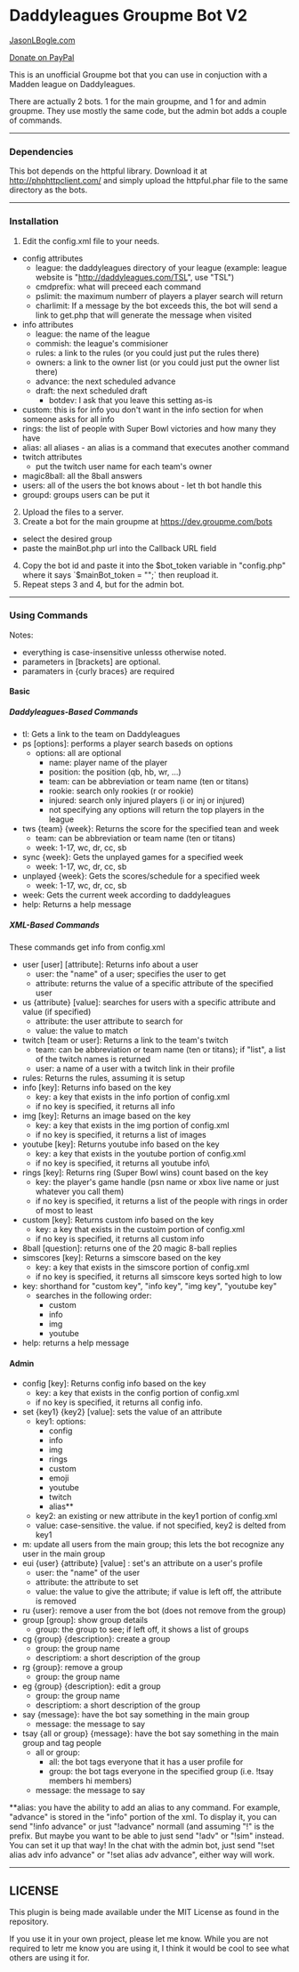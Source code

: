 # Daddyleagues Groupme Bot V2

[JasonLBogle.com](http://jasonlbogle.com)

[Donate on PayPal](https://www.paypal.com/cgi-bin/webscr?cmd=_s-xclick&hosted_button_id=LZV3AVMN5EK4Q)

This is an unofficial Groupme bot that you can use 
in conjuction with a Madden league on Daddyleagues. 

There are actually 2 bots. 1 for the main groupme, 
and 1 for and admin groupme. They use mostly the same
code, but the admin bot adds a couple of commands. 

---

### Dependencies

This bot depends on the httpful library. Download it at 
http://phphttpclient.com/
and simply upload the httpful.phar file to the same directory
as the bots. 

---

### Installation

1. Edit the config.xml file to your needs. 
  * config attributes
    * league: the daddyleagues directory of your league 
	(example: league website is "http://daddyleagues.com/TSL", 
	use "TSL")
    * cmdprefix: what will preceed each command
    * pslimit: the maximum numberr of players a player 
    search will return
    * charlimit: If a message by the bot exceeds this, the bot will send a link
    to get.php that will generate the message when visited
  * info attributes
    * league: the name of the league
    * commish: the league's commisioner
    * rules: a link to the rules (or you could just put the 
    rules there)
    * owners: a link to the owner list (or you could just put 
    the owner list there)
    * advance: the next scheduled advance
    * draft: the next scheduled draft
	  * botdev: I ask that you leave this setting as-is
  * custom: this is for info you don't want in the info section for when someone
  asks for all info
  * rings: the list of people with Super Bowl victories and how many they have
  * alias: all aliases - an alias is a command that executes another command
  * twitch attributes
    * put the twitch user name for each team's owner 
  * magic8ball: all the 8ball answers
  * users: all of the users the bot knows about - let th bot handle this
  * groupd: groups users can be put it
2. Upload the files to a server.
3. Create a bot for the main groupme at https://dev.groupme.com/bots
  * select the desired group 
  * paste the mainBot.php url into the Callback URL field
4. Copy the bot id and paste it into the $bot_token variable
in "config.php" where it says `$mainBot_token = "";` then reupload it.
5. Repeat steps 3 and 4, but for the admin bot. 

---

### Using Commands

Notes: 
* everything is case-insensitive unlesss otherwise noted.
* parameters in [brackets] are optional.
* paramaters in {curly braces} are required

#### Basic

##### Daddyleagues-Based Commands

* tl: Gets a link to the team on Daddyleagues
* ps [options]: performs a player search baseds on options 
  * options: all are optional
    * name: player name of the player
	* position: the position (qb, hb, wr, ...)
	* team: can be abbreviation or team name (ten or titans)
	* rookie: search only rookies (r or rookie)
	* injured: search only injured players (i or inj or injured)
	* not specifying any options will return the top players in the league
* tws {team} {week}: Returns the score for the specified tean and week
  * team: can be abbreviation or team name (ten or titans)
  * week: 1-17, wc, dr, cc, sb
* sync {week}: Gets the unplayed games for a specified week
  * week: 1-17, wc, dr, cc, sb
* unplayed {week}: Gets the scores/schedule for a specified week
  * week: 1-17, wc, dr, cc, sb
* week: Gets the current week according to daddyleagues
* help: Returns a help message

##### XML-Based Commands

These commands get info from config.xml

* user [user] [attribute]: Returns info about a user
  * user: the "name" of a user; specifies the user to get
  * attribute: returns the value of a specific attribute of the specified user
* us {attribute} [value]: searches for users with a specific attribute and value (if specified)
  * attribute: the user attribute to search for
  * value: the value to match
* twitch [team or user]: Returns a link to the team's twitch
  * team: can be abbreviation or team name (ten or titans); if "list",
  a list of the twitch names is returned
  * user: a name of a user with a twitch link in their profile
* rules: Returns the rules, assuming it is setup
* info [key]: Returns info based on the key 
  * key: a key that exists in the info portion of config.xml
  * if no key is specified, it returns all info
* img [key]: Returns an image based on the key 
  * key: a key that exists in the img portion of config.xml
  * if no key is specified, it returns a list of images
* youtube [key]: Returns youtube info based on the key 
  * key: a key that exists in the youtube portion of config.xml
  * if no key is specified, it returns all youtube info\
* rings [key]: Returns ring (Super Bowl wins) count based on the key
  * key: the player's game handle (psn name or xbox live name or just whatever 
  you call them)
  * if no key is specified, it returns a list of the people with rings in order
  of most to least
* custom [key]: Returns custom info based on the key 
  * key: a key that exists in the custoim portion of config.xml
  * if no key is specified, it returns all custom info
* 8ball [question]: returns one of the 20 magic 8-ball replies
* simscores [key]: Returns a simscore based on the key
  * key: a key that exists in the simscore portion of config.xml
  * if no key is specified, it returns all simscore keys sorted high to low
* key: shorthand for "custom key", "info key", "img key", "youtube key"
  * searches in the following order:
    * custom
    * info
    * img
    * youtube
* help: returns a help message

#### Admin

* config [key]: Returns config info based on the key 
  * key: a key that exists in the config portion of config.xml
  * if no key is specified, it returns all config info. 
* set {key1} {key2} [value]: sets the value of an attribute
  * key1: options:
    * config
	* info
	* img
	* rings
	* custom
	* emoji
	* youtube
	* twitch
	* alias**
  * key2: an  existing or new attribute in the key1 portion of config.xml
  * value: case-sensitive. the value. if not specified, key2 is delted from key1
* m: update all users from the main group; this lets the bot recognize any user in the 
  main group
* eui {user} {attribute} [value] : set's an attribute on a user's profile
  * user: the "name" of the user
  * attribute: the attribute to set
  * value: the value to give the attribute; if value is left off, the attribute is 
    removed
* ru {user}: remove a user from the bot (does not remove from the group)
* group [group]: show group details
  * group: the group to see; if left off, it shows a list of groups
* cg {group} {description}: create a group
  * group: the group name
  * descriptiom: a short description of the group
* rg {group}: remove a group
  * group: the group name
* eg {group} {description}: edit a group
  * group: the group name
  * descriptiom: a short description of the group
* say {message}: have the bot say something in the main group
  * message: the message to say
* tsay {all or group} {message}: have the bot say something in the main group and tag 
  people
  * all or group:
    * all: the bot tags everyone that it has a user profile for
    * group: the bot tags everyone in the specified group (i.e. !tsay members hi members)
  * message: the message to say
  
\*\*alias: you have the ability to add an alias to any command. For example, 
"advance" is stored in the "info" portion of the xml. To display it, you can 
send "!info advance" or just "!advance" normall (and assuming "!" is the prefix.
But maybe you want to be able to just send "!adv" or "!sim" instead. You can set 
it up that way! In the chat with the admin bot, just send "!set alias adv info 
advance" or "!set alias adv advance", either way will work. 

---

## LICENSE

This plugin is being made available under the MIT License as found in the 
repository.

If you use it in your own project, please let me know. While you are not 
required to letr me know you are using it, I think it would be cool to see what 
others are using it for. 